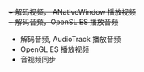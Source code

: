 ~~+ 解码视频， ANativeWindow 播放视频~~  
~~+ 解码音频，OpenSL ES 播放音频~~   
+ 解码音频, AudioTrack 播放音频  
+ OpenGL ES 播放视频  
+ 音视频同步  
